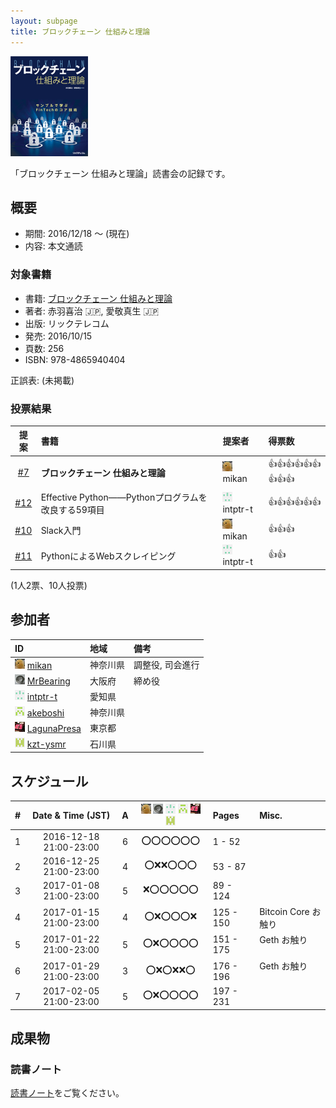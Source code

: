 ```yaml
---
layout: subpage
title: ブロックチェーン 仕組みと理論
---
```


[![ブロックチェーン 仕組みと理論](/images/cover-blockchain.png)](http://www.ric.co.jp/book/contents/book_1040.html)

「ブロックチェーン 仕組みと理論」読書会の記録です。

## 概要

* 期間: 2016/12/18 ～ (現在)
* 内容: 本文通読

### 対象書籍

* 書籍: [ブロックチェーン 仕組みと理論](http://www.ric.co.jp/book/contents/book_1040.html)
* 著者: 赤羽喜治 :jp:, 愛敬真生 :jp:
* 出版: リックテレコム
* 発売: 2016/10/15
* 頁数: 256
* ISBN: 978-4865940404

正誤表: (未掲載)

### 投票結果

| 提案                                                    | 書籍                            | 提案者                                      | 得票数             |
|:-------------------------------------------------------:|:-------------------------------|:--------------------------------------------|:-------------------|
| [#7](https://github.com/aosn/aosn.github.io/issues/7)   | **ブロックチェーン 仕組みと理論** | ![](/images/users/mikan_16.png) mikan |:+1::+1::+1::+1::+1::+1::+1::+1::+1:|
| [#12](https://github.com/aosn/aosn.github.io/issues/12) | Effective Python――Pythonプログラムを改良する59項目 | ![](/images/users/intptr-t_16.png) intptr-t |:+1::+1::+1::+1::+1::+1:|
| [#10](https://github.com/aosn/aosn.github.io/issues/10) | Slack入門                       | ![](/images/users/mikan_16.png) mikan |:+1::+1::+1:|
| [#11](https://github.com/aosn/aosn.github.io/issues/11) | PythonによるWebスクレイピング    | ![](/images/users/intptr-t_16.png) intptr-t |:+1::+1:|

(1人2票、10人投票)

## 参加者

| ID                                                                                     | 地域     | 備考             |
|:---------------------------------------------------------------------------------------|:---------|:-----------------|
| ![](/images/users/mikan_16.png) [mikan](https://github.com/mikan)                      | 神奈川県 | 調整役, 司会進行   |
| ![](/images/users/MrBearing_16.png) [MrBearing](https://github.com/MrBearing)          | 大阪府   | 締め役            |
| ![](/images/users/intptr-t_16.png) [intptr-t](https://github.com/intptr-t)             | 愛知県   |                  |
| ![](/images/users/akeboshi_16.png) [akeboshi](https://github.com/akeboshi)             | 神奈川県 |                  |
| ![](/images/users/LagunaPresa_16.png) [LagunaPresa](https://github.com/LagunaPresa)    | 東京都   |                  |
| ![](/images/users/kzt-ysmr_16.png) [kzt-ysmr](https://github.com/kzt-ysmr)             | 石川県   |                  |

## スケジュール

| # | Date & Time (JST) | A | ![](/images/users/mikan_16.png) ![](/images/users/MrBearing_16.png) ![](/images/users/intptr-t_16.png) ![](/images/users/akeboshi_16.png) ![](/images/users/LagunaPresa_16.png) ![](/images/users/kzt-ysmr_16.png) | Pages | Misc. |
|---:|:----------------------:|:-:|:------------------:|:----------|:--------------------|
|  1 | 2016-12-18 21:00-23:00 | 6 | :o::o::o::o::o::o: | 1 - 52    |                     |
|  2 | 2016-12-25 21:00-23:00 | 4 | :o::x::x::o::o::o: | 53 - 87   |                     |
|  3 | 2017-01-08 21:00-23:00 | 5 | :x::o::o::o::o::o: | 89 - 124  |                     |
|  4 | 2017-01-15 21:00-23:00 | 4 | :o::x::o::o::o::x: | 125 - 150 | Bitcoin Core お触り  |
|  5 | 2017-01-22 21:00-23:00 | 5 | :o::x::o::o::o::o: | 151 - 175 | Geth お触り          |
|  6 | 2017-01-29 21:00-23:00 | 3 | :o::x::o::x::x::o: | 176 - 196 | Geth お触り          |
|  7 | 2017-02-05 21:00-23:00 | 5 | :o::x::o::o::o::o: | 197 - 231 |                     |

## 成果物

### 読書ノート

[読書ノート](/note/9-blockchain)をご覧ください。
